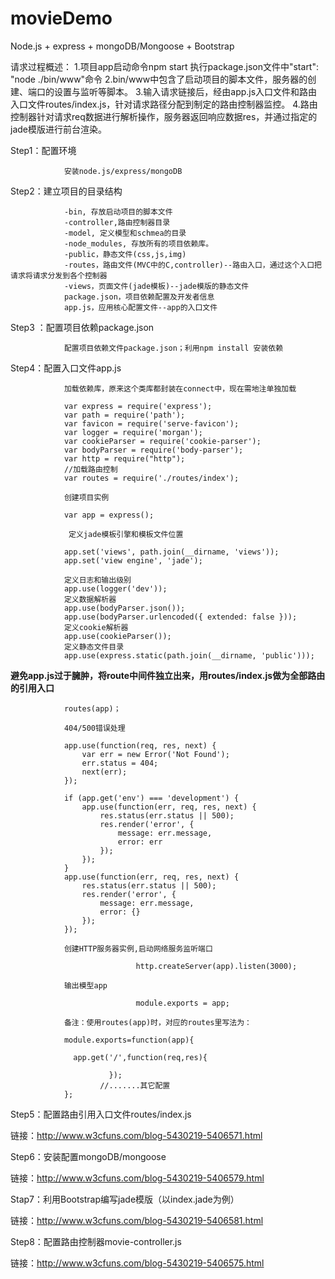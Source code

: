 # movieDemo
Node.js + express + mongoDB/Mongoose + Bootstrap

请求过程概述：
    1.项目app启动命令npm start  执行package.json文件中"start": "node ./bin/www"命令
    2.bin/www中包含了启动项目的脚本文件，服务器的创建、端口的设置与监听等脚本。
    3.输入请求链接后，经由app.js入口文件和路由入口文件routes/index.js，针对请求路径分配到制定的路由控制器监控。
    4.路由控制器针对请求req数据进行解析操作，服务器返回响应数据res，并通过指定的jade模版进行前台渲染。

Step1：配置环境

                安装node.js/express/mongoDB

Step2：建立项目的目录结构
                
                -bin, 存放启动项目的脚本文件
                -controller,路由控制器目录
                -model, 定义模型和schmea的目录
                -node_modules, 存放所有的项目依赖库。
                -public，静态文件(css,js,img)
                -routes，路由文件(MVC中的C,controller)--路由入口，通过这个入口把请求将请求分发到各个控制器
                -views，页面文件(jade模板)--jade模版的静态文件
                package.json，项目依赖配置及开发者信息
                app.js，应用核心配置文件--app的入口文件
        
Step3 ：配置项目依赖package.json

                配置项目依赖文件package.json；利用npm install 安装依赖
        
Step4：配置入口文件app.js

                加载依赖库，原来这个类库都封装在connect中，现在需地注单独加载

                var express = require('express');
                var path = require('path');
                var favicon = require('serve-favicon');
                var logger = require('morgan');
                var cookieParser = require('cookie-parser');
                var bodyParser = require('body-parser');
                var http = require("http");
                //加载路由控制
                var routes = require('./routes/index');

                创建项目实例
                 
                var app = express();
                
                 定义jade模板引擎和模板文件位置
                 
                app.set('views', path.join(__dirname, 'views'));
                app.set('view engine', 'jade');
                
                定义日志和输出级别
                app.use(logger('dev'));
                定义数据解析器
                app.use(bodyParser.json());
                app.use(bodyParser.urlencoded({ extended: false }));
                定义cookie解析器
                app.use(cookieParser());
                定义静态文件目录
                app.use(express.static(path.join(__dirname, 'public')));

****避免app.js过于臃肿，将route中间件独立出来，用routes/index.js做为全部路由的引用入口****
                
                routes(app)；

                404/500错误处理
                
                app.use(function(req, res, next) {
                    var err = new Error('Not Found');
                    err.status = 404;
                    next(err);
                });

                if (app.get('env') === 'development') {
                    app.use(function(err, req, res, next) {
                        res.status(err.status || 500);
                        res.render('error', {
                            message: err.message,
                            error: err
                        });
                    });
                }
                app.use(function(err, req, res, next) {
                    res.status(err.status || 500);
                    res.render('error', {
                        message: err.message,
                        error: {}
                    });
                });

                创建HTTP服务器实例,启动网络服务监听端口
                
                                http.createServer(app).listen(3000);
                
                输出模型app
                
                                module.exports = app;
                                
                备注：使用routes(app)时，对应的routes里写法为：

                module.exports=function(app){
                
                  app.get('/',function(req,res){
                    
                          });
                        //.......其它配置
                };

Step5：配置路由引用入口文件routes/index.js

链接：http://www.w3cfuns.com/blog-5430219-5406571.html

Step6：安装配置mongoDB/mongoose

链接：http://www.w3cfuns.com/blog-5430219-5406579.html

Stap7：利用Bootstrap编写jade模版（以index.jade为例）

链接：http://www.w3cfuns.com/blog-5430219-5406581.html

Step8：配置路由控制器movie-controller.js

链接：http://www.w3cfuns.com/blog-5430219-5406575.html
